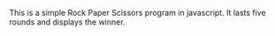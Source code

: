 This is a simple Rock Paper Scissors program in javascript. It lasts five rounds and displays the winner.